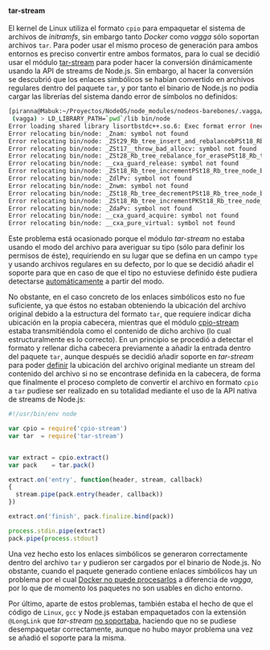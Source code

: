 #### tar-stream

El kernel de Linux utiliza el formato `cpio` para empaquetar el sistema de
archivos de *initramfs*, sin embargo tanto *Docker* como *vagga* sólo soportan
archivos `tar`. Para poder usar el mismo proceso de generación para ambos
entornos es preciso convertir entre ambos formatos, para lo cual se decidió usar
el módulo [tar-stream](https://github.com/mafintosh/tar-stream) para poder hacer
la conversión dinámicamente usando la API de streams de Node.js. Sin embargo, al
hacer la conversión se descubrió que los enlaces simbólicos se habían convertido
en archivos regulares dentro del paquete `tar`, y por tanto el binario de
Node.js no podía cargar las librerías del sistema dando error de símbolos no
definidos:

```bash
[piranna@Mabuk:~/Proyectos/NodeOS/node_modules/nodeos-barebones/.vagga/barebones]
 (vagga) > LD_LIBRARY_PATH=`pwd`/lib bin/node
Error loading shared library lisortbstdc++.so.6: Exec format error (needed by bin/node)
Error relocating bin/node: _Znam: symbol not found
Error relocating bin/node: _ZSt29_Rb_tree_insert_and_rebalancebPSt18_Rb_tree_node_baseS0_RS_: symbol not found
Error relocating bin/node: _ZSt17__throw_bad_allocv: symbol not found
Error relocating bin/node: _ZSt28_Rb_tree_rebalance_for_erasePSt18_Rb_tree_node_baseRS_: symbol not found
Error relocating bin/node: __cxa_guard_release: symbol not found
Error relocating bin/node: _ZSt18_Rb_tree_incrementPSt18_Rb_tree_node_base: symbol not found
Error relocating bin/node: _ZdlPv: symbol not found
Error relocating bin/node: _Znwm: symbol not found
Error relocating bin/node: _ZSt18_Rb_tree_decrementPSt18_Rb_tree_node_base: symbol not found
Error relocating bin/node: _ZSt18_Rb_tree_incrementPKSt18_Rb_tree_node_base: symbol not found
Error relocating bin/node: _ZdaPv: symbol not found
Error relocating bin/node: __cxa_guard_acquire: symbol not found
Error relocating bin/node: __cxa_pure_virtual: symbol not found
```

Este problema está ocasionado porque el módulo *tar-stream* no estaba usando el
modo del archivo para averiguar su tipo (sólo para definir los permisos de éste),
requiriendo en su lugar que se defina en un campo `type` y usando archivos
regulares en su defecto, por lo que se decidió añadir el soporte para que en
caso de que el tipo no estuviese definido éste pudiera detectarse
[automáticamente](https://github.com/NodeOS/tar-stream/commit/b2f57d1b248895d64d19c847fbe68854d9344d56)
a partir del modo.

No obstante, en el caso concreto de los enlaces simbólicos esto no fue suficiente,
ya que éstos no estaban obteniendo la ubicación del archivo original debido a la
estructura del formato `tar`, que requiere indicar dicha ubicación en la propia
cabecera, mientras que el módulo [cpio-stream](cpio-stream.html) estaba
transmitiéndola como el contenido de dicho archivo (lo cual estructuralmente es
lo correcto). En un principio se procedió a detectar el formato y rellenar dicha
cabecera previamente a añadir la entrada dentro del paquete `tar`, aunque
después se decidió añadir soporte en *tar-stream* para poder
[definir](https://github.com/NodeOS/tar-stream/commit/b32e9b6b39c15889d31d4d328e1b66cdf944ed27)
la ubicación del archivo original mediante un stream del contenido del archivo
si no se encontrase definida en la cabecera, de forma que finalmente el proceso
completo de convertir el archivo en formato `cpio` a `tar` pudiese ser realizado
en su totalidad mediante el uso de la API nativa de streams de Node.js:

```Javascript
#!/usr/bin/env node

var cpio = require('cpio-stream')
var tar  = require('tar-stream')


var extract = cpio.extract()
var pack    = tar.pack()

extract.on('entry', function(header, stream, callback)
{
  stream.pipe(pack.entry(header, callback))
})

extract.on('finish', pack.finalize.bind(pack))

process.stdin.pipe(extract)
pack.pipe(process.stdout)
```

Una vez hecho esto los enlaces simbólicos se generaron correctamente dentro del
archivo `tar` y pudieron ser cargados por el binario de Node.js. No obstante,
cuando el paquete generado contiene enlaces simbólicos hay un problema por el cual
[Docker no puede procesarlos](https://github.com/mafintosh/tar-stream/issues/44)
a diferencia de *vagga*, por lo que de momento los paquetes no son usables en
dicho entorno.

Por último, aparte de estos problemas, también estaba el hecho de que el código
de `Linux`, `gcc` y Node.js estaban empaquetados con la extensión `@LongLink`
que *tar-stream*
[no soportaba](https://github.com/mafintosh/tar-stream/issues/35), haciendo que
no se pudiese desempaquetar correctamente, aunque no hubo mayor problema una vez
se añadió el soporte para la misma.
